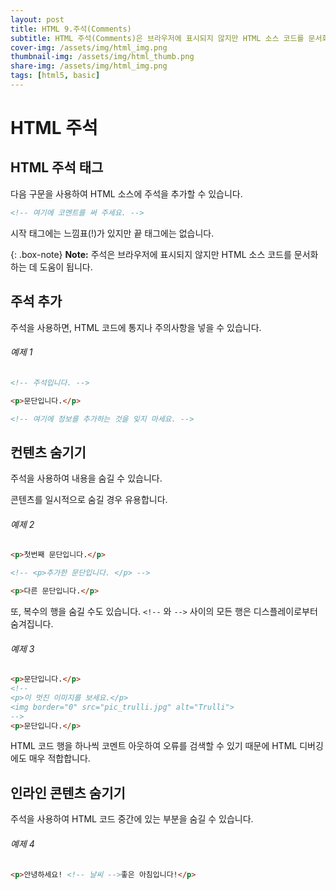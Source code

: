 ```yaml
---
layout: post
title: HTML 9.주석(Comments)
subtitle: HTML 주석(Comments)은 브라우저에 표시되지 않지만 HTML 소스 코드를 문서화하는 데 도움이 됩니다.
cover-img: /assets/img/html_img.png
thumbnail-img: /assets/img/html_thumb.png
share-img: /assets/img/html_img.png
tags: [html5, basic]
---
```


# HTML 주석

## HTML 주석 태그

다음 구문을 사용하여 HTML 소스에 주석을 추가할 수 있습니다.

```html
<!-- 여기에 코멘트를 써 주세요. -->
```

시작 태그에는 느낌표(!)가 있지만 끝 태그에는 없습니다.

{: .box-note}
**Note:** 주석은 브라우저에 표시되지 않지만 HTML 소스 코드를 문서화하는 데 도움이 됩니다.

## 주석 추가

주석을 사용하면, HTML 코드에 통지나 주의사항을 넣을 수 있습니다.

###### 예제 1

```html
<!-- 주석입니다. -->

<p>문단입니다.</p>

<!-- 여기에 정보를 추가하는 것을 잊지 마세요. -->
```

## 컨텐츠 숨기기

주석을 사용하여 내용을 숨길 수 있습니다.

콘텐츠를 일시적으로 숨길 경우 유용합니다.

###### 예제 2

```html
<p>첫번째 문단입니다.</p>

<!-- <p>추가한 문단입니다. </p> -->

<p>다른 문단입니다.</p>
```

또, 복수의 행을 숨길 수도 있습니다. ```<!--``` 와 ```-->``` 사이의 모든 행은 디스플레이로부터 숨겨집니다.

###### 예제 3

```html
<p>문단입니다.</p>
<!--
<p>이 멋진 이미지를 보세요.</p>
<img border="0" src="pic_trulli.jpg" alt="Trulli">
-->
<p>문단입니다.</p>
```

HTML 코드 행을 하나씩 코멘트 아웃하여 오류를 검색할 수 있기 때문에 HTML 디버깅에도 매우 적합합니다.

## 인라인 콘텐츠 숨기기

주석을 사용하여 HTML 코드 중간에 있는 부분을 숨길 수 있습니다.

###### 예제 4

```html
<p>안녕하세요! <!-- 날씨 -->좋은 아침입니다!</p>
```
